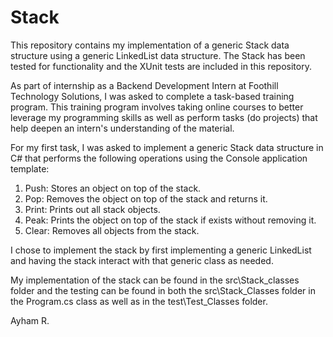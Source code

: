# Stack
This repository contains my implementation of a generic Stack data structure using a generic LinkedList data structure. The Stack has been tested for functionality and the XUnit tests are included in this repository.

As part of internship as a Backend Development Intern at Foothill Technology Solutions, I was asked to complete a task-based training program. This training program involves taking online
courses to better leverage my programming skills as well as perform tasks (do projects) that help deepen an intern's understanding of the material.

For my first task, I was asked to implement a generic Stack data structure in C# that performs the following operations using the Console application template:
1. Push: Stores an object on top of the stack.
2. Pop: Removes the object on top of the stack and returns it.
3. Print: Prints out all stack objects.
4. Peak: Prints the object on top of the stack if exists without removing it.
5. Clear: Removes all objects from the stack.

I chose to implement the stack by first implementing a generic LinkedList and having the stack interact with that generic class as needed.

My implementation of the stack can be found in the src\Stack_classes folder and the testing can be found in both the src\Stack_Classes folder in the Program.cs class as well as 
in the test\Test_Classes folder.

Ayham R.
